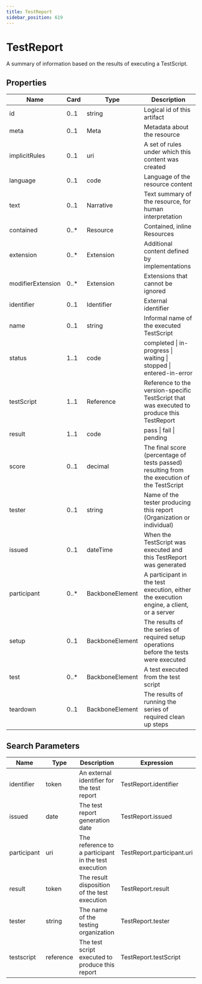 ```yaml
---
title: TestReport
sidebar_position: 619
---
```


# TestReport

A summary of information based on the results of executing a TestScript.

## Properties

| Name | Card | Type | Description |
| --- | --- | --- | --- |
| id | 0..1 | string | Logical id of this artifact
| meta | 0..1 | Meta | Metadata about the resource
| implicitRules | 0..1 | uri | A set of rules under which this content was created
| language | 0..1 | code | Language of the resource content
| text | 0..1 | Narrative | Text summary of the resource, for human interpretation
| contained | 0..* | Resource | Contained, inline Resources
| extension | 0..* | Extension | Additional content defined by implementations
| modifierExtension | 0..* | Extension | Extensions that cannot be ignored
| identifier | 0..1 | Identifier | External identifier
| name | 0..1 | string | Informal name of the executed TestScript
| status | 1..1 | code | completed \| in-progress \| waiting \| stopped \| entered-in-error
| testScript | 1..1 | Reference | Reference to the  version-specific TestScript that was executed to produce this TestReport
| result | 1..1 | code | pass \| fail \| pending
| score | 0..1 | decimal | The final score (percentage of tests passed) resulting from the execution of the TestScript
| tester | 0..1 | string | Name of the tester producing this report (Organization or individual)
| issued | 0..1 | dateTime | When the TestScript was executed and this TestReport was generated
| participant | 0..* | BackboneElement | A participant in the test execution, either the execution engine, a client, or a server
| setup | 0..1 | BackboneElement | The results of the series of required setup operations before the tests were executed
| test | 0..* | BackboneElement | A test executed from the test script
| teardown | 0..1 | BackboneElement | The results of running the series of required clean up steps

## Search Parameters

| Name | Type | Description | Expression
| --- | --- | --- | --- |
| identifier | token | An external identifier for the test report | TestReport.identifier
| issued | date | The test report generation date | TestReport.issued
| participant | uri | The reference to a participant in the test execution | TestReport.participant.uri
| result | token | The result disposition of the test execution | TestReport.result
| tester | string | The name of the testing organization | TestReport.tester
| testscript | reference | The test script executed to produce this report | TestReport.testScript

